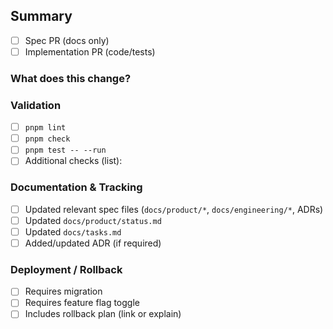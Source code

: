 ## Summary
- [ ] Spec PR (docs only)
- [ ] Implementation PR (code/tests)

### What does this change?
<!-- Short summary + linked issues/tasks (e.g., #123, tasks.md anchor) -->

### Validation
- [ ] `pnpm lint`
- [ ] `pnpm check`
- [ ] `pnpm test -- --run`
- [ ] Additional checks (list):

### Documentation & Tracking
- [ ] Updated relevant spec files (`docs/product/*`, `docs/engineering/*`, ADRs)
- [ ] Updated `docs/product/status.md`
- [ ] Updated `docs/tasks.md`
- [ ] Added/updated ADR (if required)

### Deployment / Rollback
- [ ] Requires migration
- [ ] Requires feature flag toggle
- [ ] Includes rollback plan (link or explain)
